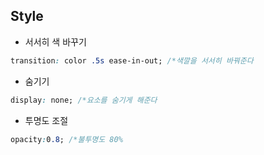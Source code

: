 ## Style
+ 서서히 색 바꾸기
``` Css
transition: color .5s ease-in-out; /*색깔을 서서히 바꿔준다
```
+ 숨기기
```css
display: none; /*요소를 숨기게 해준다
```
+ 투명도 조절
```css
opacity:0.8; /*불투명도 80%
```